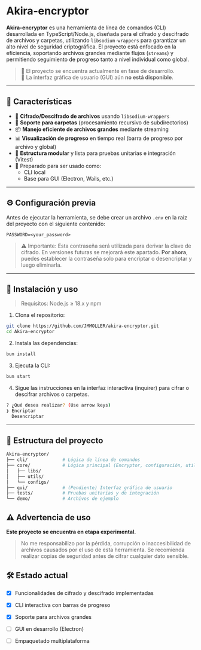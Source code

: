 # Akira-encryptor

**Akira-encryptor** es una herramienta de línea de comandos (CLI) desarrollada en TypeScript/Node.js, diseñada para el cifrado y descifrado de archivos y carpetas, utilizando `libsodium-wrappers` para garantizar un alto nivel de seguridad criptográfica. El proyecto está enfocado en la eficiencia, soportando archivos grandes mediante flujos (`streams`) y permitiendo seguimiento de progreso tanto a nivel individual como global.

> 🚧 El proyecto se encuentra actualmente en fase de desarrollo.  
> 🧪 La interfaz gráfica de usuario (GUI) aún **no está disponible**.

---

## 🧩 Características

- 🔐 **Cifrado/Descifrado de archivos** usando `libsodium-wrappers`
- 📂 **Soporte para carpetas** (procesamiento recursivo de subdirectorios)
- 📦 **Manejo eficiente de archivos grandes** mediante streaming
- 📊 **Visualización de progreso** en tiempo real (barra de progreso por archivo y global)
- 🧪 **Estructura modular** y lista para pruebas unitarias e integración (Vitest)
- 🧰 Preparado para ser usado como:
  - CLI local
  - Base para GUI (Electron, Wails, etc.)

---

## ⚙️ Configuración previa

Antes de ejecutar la herramienta, se debe crear un archivo `.env` en la raíz del proyecto con el siguiente contenido:

```env
PASSWORD=<your_password>
```

> ⚠️ Importante: Esta contraseña será utilizada para derivar la clave de cifrado.
> En versiones futuras se mejorará este apartado.
> **Por ahora**, puedes establecer la contraseña solo para encriptar o desencriptar y luego eliminarla.

---

## 🚀 Instalación y uso

> Requisitos: Node.js ≥ 18.x y npm

1. Clona el repositorio:

```bash
git clone https://github.com/JMMOLLER/akira-encryptor.git
cd Akira-encryptor
```
2. Instala las dependencias:

```bash
bun install
```

3. Ejecuta la CLI:

```bash
bun start
```

4. Sigue las instrucciones en la interfaz interactiva (inquirer) para cifrar o descifrar archivos o carpetas.

```bash
? ¿Qué desea realizar? (Use arrow keys)
❯ Encriptar
  Desencriptar
```

---

## 📁 Estructura del proyecto

```bash
Akira-encryptor/
├── cli/             # Lógica de línea de comandos
├── core/            # Lógica principal (Encryptor, configuración, utilidades)
│   ├── libs/
│   ├── utils/
│   └── configs/
├── gui/             # (Pendiente) Interfaz gráfica de usuario
├── tests/           # Pruebas unitarias y de integración
└── demo/            # Archivos de ejemplo
```

## ⚠️ Advertencia de uso

**Este proyecto se encuentra en etapa experimental.**
> No me responsabilizo por la pérdida, corrupción o inaccesibilidad de archivos causados por el uso de esta herramienta.
> Se recomienda realizar copias de seguridad antes de cifrar cualquier dato sensible.

## 🛠️ Estado actual

- [x] Funcionalidades de cifrado y descifrado implementadas

- [x] CLI interactiva con barras de progreso

- [x] Soporte para archivos grandes

- [ ] GUI en desarrollo (Electron)

- [ ] Empaquetado multiplataforma